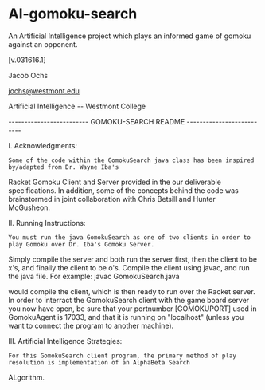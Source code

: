 # AI-gomoku-search
An Artificial Intelligence project which plays an informed game of gomoku against an opponent.

[v.031616.1]

Jacob Ochs

jochs@westmont.edu

Artificial Intelligence -- Westmont College



------------------------- GOMOKU-SEARCH README --------------------------


I. Acknowledgments:

	Some of the code within the GomokuSearch java class has been inspired by/adapted from Dr. Wayne Iba's
Racket Gomoku Client and Server provided in the our deliverable specifications.  In addition, some of the concepts
behind the code was brainstormed in joint collaboration with Chris Betsill and Hunter McGusheon.


II. Running Instructions:

	You must run the java GomokuSearch as one of two clients in order to play Gomoku over Dr. Iba's Gomoku Server.
Simply compile the server and both run the server first, then the client to be x's, and finally the client to be o's.
Compile the client using javac, and run the java file.
For example:
			javac GomokuSearch.java

would compile the client, which is then ready to run over the Racket server.
In order to interract the GomokuSearch client with the game board server
you now have open, be sure that your portnumber [GOMOKUPORT] used in GomokuAgent is 17033, and 
that it is running on "localhost" (unless you want to connect the program to another machine).



III. Artificial Intelligence Strategies:

	For this GomokuSearch client program, the primary method of play resolution is implementation of an AlphaBeta Search
ALgorithm.
